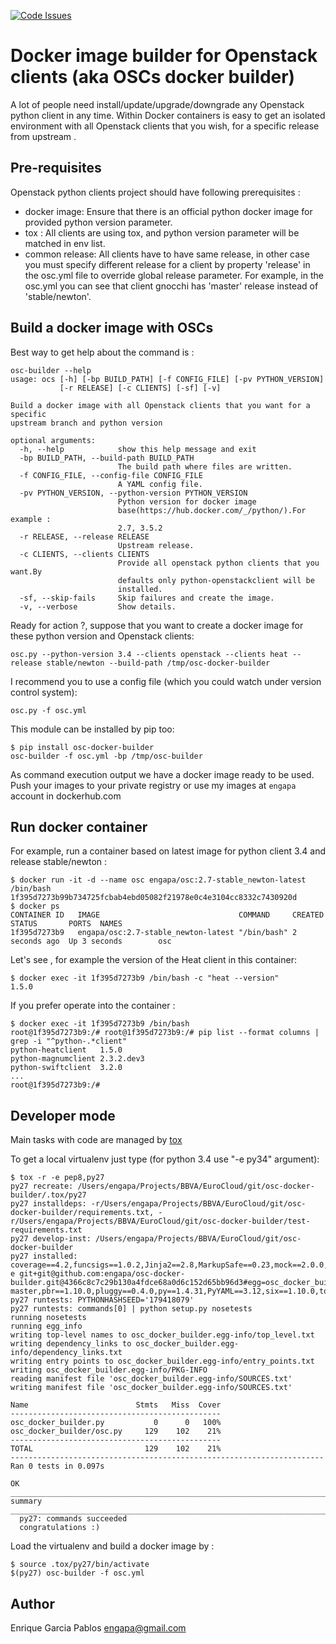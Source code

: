 [![Code Issues](https://www.quantifiedcode.com/api/v1/project/1a96eb463beb4512a203762481b0c1ab/badge.svg)](https://www.quantifiedcode.com/app/project/1a96eb463beb4512a203762481b0c1ab)
# Docker image builder for Openstack clients (aka OSCs docker builder)

A lot of people need install/update/upgrade/downgrade any Openstack python client in any time.
Within Docker containers is easy to get an isolated environment with all Openstack clients that you wish, for a specific release from upstream .

## Pre-requisites

Openstack python clients project should have following prerequisites :

- docker image: Ensure that there is an official python docker image for provided python version parameter.
- tox : All clients are using tox, and python version parameter will be matched in env list.
- common release: All clients have to have same release, in other case you must specify different release for a client by property 'release' in the osc.yml file to override global release parameter. For example, in the osc.yml you can see that client gnocchi has 'master' release instead of 'stable/newton'.

## Build a docker image with OSCs

Best way to get help about the command is :

```
osc-builder --help
usage: ocs [-h] [-bp BUILD_PATH] [-f CONFIG_FILE] [-pv PYTHON_VERSION]
           [-r RELEASE] [-c CLIENTS] [-sf] [-v]

Build a docker image with all Openstack clients that you want for a specific
upstream branch and python version

optional arguments:
  -h, --help            show this help message and exit
  -bp BUILD_PATH, --build-path BUILD_PATH
                        The build path where files are written.
  -f CONFIG_FILE, --config-file CONFIG_FILE
                        A YAML config file.
  -pv PYTHON_VERSION, --python-version PYTHON_VERSION
                        Python version for docker image
                        base(https://hub.docker.com/_/python/).For example :
                        2.7, 3.5.2
  -r RELEASE, --release RELEASE
                        Upstream release.
  -c CLIENTS, --clients CLIENTS
                        Provide all openstack python clients that you want.By
                        defaults only python-openstackclient will be
                        installed.
  -sf, --skip-fails     Skip failures and create the image.
  -v, --verbose         Show details.
```

Ready for action ?, suppose that you want to create a docker image for these python version and Openstack clients:

```
osc.py --python-version 3.4 --clients openstack --clients heat --release stable/newton --build-path /tmp/osc-docker-builder
```

I recommend you to use a config file (which you could watch under version control system):

```
osc.py -f osc.yml
```

This module can be installed by pip too:

```
$ pip install osc-docker-builder
osc-builder -f osc.yml -bp /tmp/osc-builder
```

As command execution output we have a docker image ready to be used.
Push your images to your private registry or use my images at <code>engapa</code> account in dockerhub.com

## Run docker container

For example, run a container based on latest image for python client 3.4 and release stable/newton :
```
$ docker run -it -d --name osc engapa/osc:2.7-stable_newton-latest /bin/bash
1f395d7273b99b734725fcbab4ebd05082f21978e0c4e3104cc8332c7430920d
$ docker ps
CONTAINER ID   IMAGE                               COMMAND     CREATED        STATUS       PORTS  NAMES
1f395d7273b9   engapa/osc:2.7-stable_newton-latest "/bin/bash" 2 seconds ago  Up 3 seconds        osc
```

Let's see , for example the version of the Heat client in this container:

```
$ docker exec -it 1f395d7273b9 /bin/bash -c "heat --version"
1.5.0
```

If you prefer operate into the container :

```
$ docker exec -it 1f395d7273b9 /bin/bash
root@1f395d7273b9:/# root@1f395d7273b9:/# pip list --format columns | grep -i "^python-.*client"
python-heatclient   1.5.0
python-magnumclient 2.3.2.dev3
python-swiftclient  3.2.0
...
root@1f395d7273b9:/#
```

## Developer mode

Main tasks with code are managed by [tox](https://tox.readthedocs.io/en/latest/)

To get a local virtualenv just type (for python 3.4 use "-e py34" argument):

```
$ tox -r -e pep8,py27
py27 recreate: /Users/engapa/Projects/BBVA/EuroCloud/git/osc-docker-builder/.tox/py27
py27 installdeps: -r/Users/engapa/Projects/BBVA/EuroCloud/git/osc-docker-builder/requirements.txt, -r/Users/engapa/Projects/BBVA/EuroCloud/git/osc-docker-builder/test-requirements.txt
py27 develop-inst: /Users/engapa/Projects/BBVA/EuroCloud/git/osc-docker-builder
py27 installed: coverage==4.2,funcsigs==1.0.2,Jinja2==2.8,MarkupSafe==0.23,mock==2.0.0,mox==0.5.3,nose==1.3.7,-e git+git@github.com:engapa/osc-docker-builder.git@4366c8c7c29b130a4fdce68a0d6c152d65bb96d3#egg=osc_docker_builder-master,pbr==1.10.0,pluggy==0.4.0,py==1.4.31,PyYAML==3.12,six==1.10.0,tox==2.5.0,virtualenv==15.1.0,wheel==0.24.0
py27 runtests: PYTHONHASHSEED='179418079'
py27 runtests: commands[0] | python setup.py nosetests
running nosetests
running egg_info
writing top-level names to osc_docker_builder.egg-info/top_level.txt
writing dependency_links to osc_docker_builder.egg-info/dependency_links.txt
writing entry points to osc_docker_builder.egg-info/entry_points.txt
writing osc_docker_builder.egg-info/PKG-INFO
reading manifest file 'osc_docker_builder.egg-info/SOURCES.txt'
writing manifest file 'osc_docker_builder.egg-info/SOURCES.txt'

Name                        Stmts   Miss  Cover
-----------------------------------------------
osc_docker_builder.py           0      0   100%
osc_docker_builder/osc.py     129    102    21%
-----------------------------------------------
TOTAL                         129    102    21%
----------------------------------------------------------------------
Ran 0 tests in 0.097s

OK
___________________________________________________________________________ summary ____________________________________________________________________________
  py27: commands succeeded
  congratulations :)
```

Load the virtualenv and build a docker image by :

```
$ source .tox/py27/bin/activate
$(py27) osc-builder -f osc.yml
```

## Author

Enrique Garcia Pablos <engapa@gmail.com>